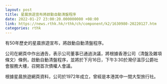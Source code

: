 ```yaml
---
layout: post
title: 星晨旅遊宣布將啟動自動清盤程序
date: 2022-01-27 23:00:20.000000000 +08:00
link: https://news.rthk.hk/rthk/ch/component/k2/1630980-20220127.htm
categories: rthk
---
```


有50年歷史的星晨旅遊宣布，將啟動自動清盤程序。

公司在網頁中作出通告，表示公司董事已通過決議，將根據香港公司（清盤及雜項條文）條例，啟動自動清盤程序，並將於下月16日，下午3:30於灣仔溫莎公爵社會服務大樓，召開首次債權人會議。

根據星晨旅遊網頁資料，公司於1972年成立，曾經是本港其中一間大型旅行社。
